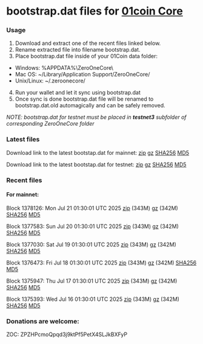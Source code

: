 # bootstrap.dat files for [01coin Core](https://01coin.io)

### Usage

1. Download and extract one of the recent files linked below.
2. Rename extracted file into filename bootstrap.dat.
3. Place bootstrap.dat file inside of your 01Coin data folder:
 - Windows: %APPDATA%\ZeroOneCore\
 - Mac OS: ~/Library/Application Support/ZeroOneCore/
 - Unix/Linux: ~/.zeroonecore/
4. Run your wallet and let it sync using bootstrap.dat
5. Once sync is done bootstrap.dat file will be renamed to bootstrap.dat.old automagically and can be safely removed.

_NOTE: bootstrap.dat for testnet must be placed in **testnet3** subfolder of corresponding ZeroOneCore folder_

### Latest files
Download link to the latest bootstap.dat for mainnet: [zip](https://files.01coin.io/mainnet/bootstrap.dat.zip) [gz](https://files.01coin.io/mainnet/bootstrap.dat.tar.gz) [SHA256](https://files.01coin.io/mainnet/sha256.txt) [MD5](https://files.01coin.io/mainnet/md5.txt)

Download link to the latest bootstap.dat for testnet: [zip](https://files.01coin.io/testnet/bootstrap.dat.zip) [gz](https://files.01coin.io/testnet/bootstrap.dat.tar.gz) [SHA256](https://files.01coin.io/testnet/sha256.txt) [MD5](https://files.01coin.io/testnet/md5.txt)

### Recent files

#### For mainnet:

Block 1378126: Mon Jul 21 01:30:01 UTC 2025 [zip](https://files.01coin.io/mainnet/2025-07-21/bootstrap.dat.zip) (343M) [gz](https://files.01coin.io/mainnet/2025-07-21/bootstrap.dat.tar.gz) (342M) [SHA256](https://files.01coin.io/mainnet/2025-07-21/sha256.txt) [MD5](https://files.01coin.io/mainnet/2025-07-21/md5.txt)

Block 1377583: Sun Jul 20 01:30:01 UTC 2025 [zip](https://files.01coin.io/mainnet/2025-07-20/bootstrap.dat.zip) (343M) [gz](https://files.01coin.io/mainnet/2025-07-20/bootstrap.dat.tar.gz) (342M) [SHA256](https://files.01coin.io/mainnet/2025-07-20/sha256.txt) [MD5](https://files.01coin.io/mainnet/2025-07-20/md5.txt)

Block 1377030: Sat Jul 19 01:30:01 UTC 2025 [zip](https://files.01coin.io/mainnet/2025-07-19/bootstrap.dat.zip) (343M) [gz](https://files.01coin.io/mainnet/2025-07-19/bootstrap.dat.tar.gz) (342M) [SHA256](https://files.01coin.io/mainnet/2025-07-19/sha256.txt) [MD5](https://files.01coin.io/mainnet/2025-07-19/md5.txt)

Block 1376473: Fri Jul 18 01:30:01 UTC 2025 [zip](https://files.01coin.io/mainnet/2025-07-18/bootstrap.dat.zip) (343M) [gz](https://files.01coin.io/mainnet/2025-07-18/bootstrap.dat.tar.gz) (342M) [SHA256](https://files.01coin.io/mainnet/2025-07-18/sha256.txt) [MD5](https://files.01coin.io/mainnet/2025-07-18/md5.txt)

Block 1375947: Thu Jul 17 01:30:01 UTC 2025 [zip](https://files.01coin.io/mainnet/2025-07-17/bootstrap.dat.zip) (343M) [gz](https://files.01coin.io/mainnet/2025-07-17/bootstrap.dat.tar.gz) (342M) [SHA256](https://files.01coin.io/mainnet/2025-07-17/sha256.txt) [MD5](https://files.01coin.io/mainnet/2025-07-17/md5.txt)

Block 1375393: Wed Jul 16 01:30:01 UTC 2025 [zip](https://files.01coin.io/mainnet/2025-07-16/bootstrap.dat.zip) (343M) [gz](https://files.01coin.io/mainnet/2025-07-16/bootstrap.dat.tar.gz) (342M) [SHA256](https://files.01coin.io/mainnet/2025-07-16/sha256.txt) [MD5](https://files.01coin.io/mainnet/2025-07-16/md5.txt)


### Donations are welcome:

ZOC: ZPZHPcmoQpqd3j9ktPf5PetX4SLJkBXFyP
